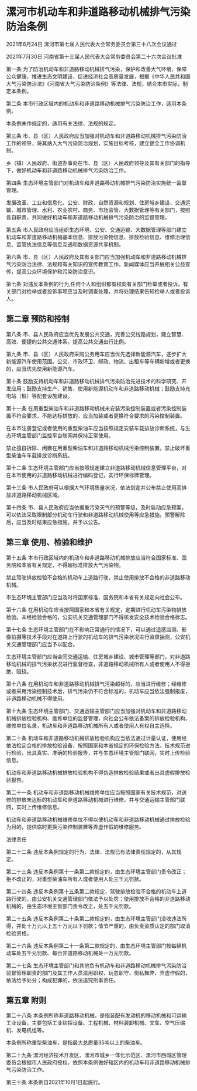 # 漯河市机动车和非道路移动机械排气污染防治条例

2021年6月24日 漯河市第七届人民代表大会常务委员会第三十八次会议通过

2021年7月30日 河南省第十三届人民代表大会常务委员会第二十六次会议批准

<!-- INFO END -->

第一条 为了防治机动车和非道路移动机械排气污染，保护和改善大气环境，保障公众健康，推进生态文明建设，促进经济社会高质量发展，根据《中华人民共和国大气污染防治法》《河南省大气污染防治条例》等法律、法规，结合本市实际，制定本条例。

第二条 本市行政区域内的机动车和非道路移动机械排气污染防治工作，适用本条例。

本条例未作规定的，适用有关法律、法规的规定。

第三条 市、县（区）人民政府应当加强对机动车和非道路移动机械排气污染防治工作的领导，将其纳入大气污染防治规划，实施目标考核，建立健全工作协调机制。

乡（镇）人民政府、街道办事处在市、县（区）人民政府领导及其有关部门的指导下，做好机动车和非道路移动机械排气污染防治工作。

第四条 生态环境主管部门对机动车和非道路移动机械排气污染防治实施统一监督管理。

发展改革、工业和信息化、公安、财政、自然资源和规划、住房城乡建设、交通运输、城市管理、水利、农业农村、商务、市场监管、大数据管理等有关部门，按照各自职责，共同做好机动车和非道路移动机械排气污染防治的监督管理。

第五条 市人民政府应当组织生态环境、公安、交通运输、大数据管理等部门建立机动车和非道路移动机械基本信息、排放污染物信息、排放检验信息、维修治理信息、监管执法信息等信息互通和数据资源共享机制。

第六条 市、县（区）人民政府及其有关部门应当加强机动车和非道路移动机械排气污染防治法律、法规和有关知识的宣传教育工作。新闻媒体应当开展相关公益宣传，提高公众环境保护和污染防治意识。

第七条 对违反本条例的行为,任何个人和组织都有权向有关部门检举或者投诉。有关部门对检举或者投诉事项应当及时调查处理，并将处理结果告知检举人或者投诉人。

## 第二章  预防和控制

第八条 市、县人民政府应当优先发展公共交通，完善公交线路规划，建立智慧、高效、便捷的公共交通体系，提高公共交通出行比例。

第九条 市、县（区）人民政府采购公务用车应当优先选择新能源汽车，逐步扩大新能源汽车使用范围。公交、市政环卫、邮政、物流、出租车等车辆新增或者更换的，应当优先使用新能源汽车。

第十条 鼓励支持机动车和非道路移动机械排气污染防治先进技术的科学研究、开发应用；鼓励支持生产、销售、使用新能源机动车和非道路移动机械；鼓励支持充电站（桩）等配套设施建设。

第十一条 在用重型柴油车和非道路移动机械未安装污染控制装置或者污染控制装置不符合要求，不能达标排放的，应当加装或者更换符合要求的污染控制装置。

在本市注册登记或者使用的重型柴油车应当按照规定安装车载排放诊断系统，与生态环境主管部门监控平台联网并保持正常使用。

禁止擅自拆除、闲置在用重型柴油车和非道路移动机械污染控制装置。禁止破坏重型柴油车车载排放诊断系统。

第十二条 生态环境主管部门应当按照规定建立非道路移动机械信息管理平台，对在本市使用的非道路移动机械进行编码登记，实行环保标牌管理。

第十三条 市人民政府可以根据大气环境质量状况，依法划定并公布禁止使用高排放非道路移动机械区域。

第十四条 市、县人民政府应当依据重污染天气的预警等级，及时启动应急预案，可以依法采取限制部分机动车行驶和非道路移动机械使用等应急措施。预警解除后，应当及时结束应急措施，并予以公告。

## 第三章  使用、检验和维护

第十五条 本市行政区域内的机动车和非道路移动机械排放应当符合国家标准、国务院和本省有关规定，不得超标准排放大气污染物。

禁止驾驶排放检验不合格的机动车上道路行驶，禁止使用排放不合格的非道路移动机械。

市生态环境主管部门应当及时将国家标准、国务院和本省有关规定向社会公布。

第十六条 在用机动车应当按照国家和本省有关规定，定期进行机动车污染物排放检验。未经检验合格的，公安机关交通管理部门不得核发安全技术检验合格标志。

第十七条 生态环境主管部门在不影响正常通行的情况下，可以通过遥感监测、影像拍摄等技术手段对在道路上行驶的机动车的排气污染状况进行监督抽测，公安机关交通管理部门应当予以配合。

生态环境主管部门应当会同交通运输、住房城乡建设、城市管理等部门，对非道路移动机械的排气污染状况进行监督检查，非道路移动机械所有人或者使用人不得拒绝、阻挠。

第十八条 在用机动车和非道路移动机械排气污染超标的，应当进行维修；经维修或者采用污染控制技术后，排气污染仍不符合标准的，机动车应当依法强制报废，非道路移动机械不得使用。

第十九条 生态环境主管部门、交通运输主管部门应当加强对机动车和非道路移动机械排放检验机构、维修单位的监督管理，向社会公布依法备案的排放检验机构、维修单位名录，机动车和非道路移动机械所有人或者使用人有权自主选择。

第二十条 机动车和非道路移动机械排放检验机构应当依法通过计量认证，使用经依法检定合格的排放检验设备，按照国家和本省规定的环保检验方法、技术规范进行检验，出具真实、准确的检验报告，并与生态环境主管部门联网，实时上传检验信息。

机动车和非道路移动机械排放检验机构不得伪造排放检验结果或者出具虚假排放检验报告。

第二十一条 机动车和非道路移动机械维修单位应当按照国家有关技术规范，对送修的排放未达标的机动车和非道路移动机械进行维修，并与交通运输主管部门联网，实时上传维修信息。

机动车和非道路移动机械维修单位不得以使机动车和非道路移动机械通过排放检验为目的，提供临时更换污染控制装置等弄虚作假的维修服务。

法律责任

第二十二条 违反本条例规定的行为，法律、法规已有法律责任规定的，从其规定。

第二十三条 违反本条例第十一条第二款规定的，由生态环境主管部门责令改正；拒不改正的，对重型柴油车所有人或者使用人处三千元罚款。

第二十四条 违反本条例第十五条第二款规定，驾驶排放检验不合格的机动车上道路行驶的，由公安机关交通管理部门依法予以处罚；使用排放不合格的非道路移动机械的，由生态环境主管部门责令改正，处五千元罚款。

第二十五条 违反本条例第二十条第二款规定的，由生态环境主管部门没收违法所得，并处十万元以上五十万元以下罚款；情节严重的，由负责资质认定的部门取消检验资格。

第二十六条 违反本条例第二十一条第二款规定的，由生态环境主管部门按每辆机动车处五千元罚款、每台非道路移动机械处一万元罚款。

第二十七条 生态环境主管部门和其他负有机动车和非道路移动机械排气污染防治监督管理职责的部门及其工作人员滥用职权、玩忽职守、徇私舞弊、弄虚作假的，依法给予处分；构成犯罪的，依法追究刑事责任。

## 第五章  附则

第二十八条 本条例所称非道路移动机械，是指装配有发动机的移动机械和可运输工业设备，主要包括工业钻探设备、工程机械、材料装卸机械、叉车、空气压缩机、发电机组等。

本条例所称重型柴油车，是指最大总质量35吨以上的柴油车。

第二十九条 漯河经济技术开发区、漯河市城乡一体化示范区、漯河市西城区管理委员会根据市人民政府授权，依照本条例做好辖区内的机动车和非道路移动机械排气污染防治工作。

第三十条 本条例自2021年10月1日起施行。


